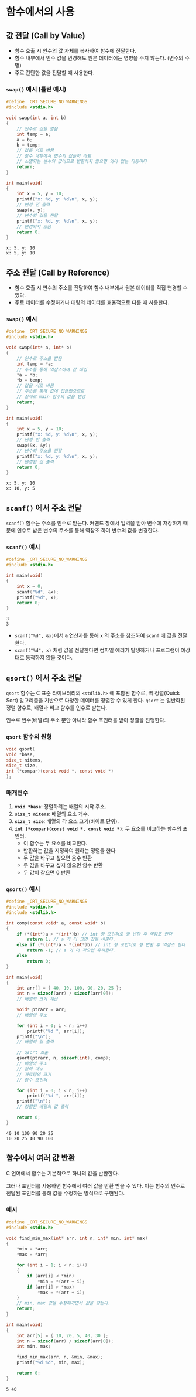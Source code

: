 # 함수에서의 사용

## 값 전달 (Call by Value)

- 함수 호출 시 인수의 값 자체를 복사하여 함수에 전달한다.
- 함수 내부에서 인수 값을 변경해도 원본 데이터에는 영향을 주지 않는다. (변수의 수명)
- 주로 간단한 값을 전달할 때 사용한다.

### `swap()` 예시 (틀린 예시)

```c
#define _CRT_SECURE_NO_WARNINGS
#include <stdio.h>

void swap(int a, int b) 
{
    // 인수로 값을 받음
    int temp = a;
    a = b;
    b = temp;
    // 값을 서로 바꿈
    // 함수 내부에서 변수의 값들이 바뀜
    // 소멸되는 변수의 값이므로 반환하지 않으면 의미 없는 작동이다
    return;
}

int main(void) 
{
    int x = 5, y = 10;
    printf("x: %d, y: %d\n", x, y);
    // 변경 전 출력
    swap(x, y);
    // 변수의 값을 전달
    printf("x: %d, y: %d\n", x, y);
    // 변경되지 않음
    return 0;
}
```

```
x: 5, y: 10
x: 5, y: 10
```

## 주소 전달 (Call by Reference)

- 함수 호출 시 변수의 주소를 전달하여 함수 내부에서 원본 데이터를 직접 변경할 수 있다.
- 주로 데이터를 수정하거나 대량의 데이터를 효율적으로 다룰 때 사용한다.

### `swap()` 예시

```c
#define _CRT_SECURE_NO_WARNINGS
#include <stdio.h>

void swap(int* a, int* b) 
{
    // 인수로 주소를 받음
    int temp = *a;
    // 주소를 통해 역참조하여 값 대입
    *a = *b;
    *b = temp;
    // 값을 서로 바꿈
    // 주소를 통해 값에 접근했으므로 
    // 실제로 main 함수의 값을 변경
    return;
}

int main(void) 
{
    int x = 5, y = 10;
    printf("x: %d, y: %d\n", x, y);
    // 변경 전 출력
    swap(&x, &y);
    // 변수의 주소를 전달
    printf("x: %d, y: %d\n", x, y);
    // 변경된 값 출력
    return 0;
}
```

```
x: 5, y: 10
x: 10, y: 5
```

## `scanf()` 에서 주소 전달

`scanf()` 함수는 주소를 인수로 받는다. 커멘드 창에서 입력을 받아 변수에 저장하기 때문에 인수로 받은 변수의 주소를 통해 역참조 하여 변수의 값을 변경한다.

### `scanf()` 예시

```c
#define _CRT_SECURE_NO_WARNINGS
#include <stdio.h>

int main(void) 
{
	int x = 0;
	scanf("%d", &x);
	printf("%d", x);
	return 0;
}
```

```
3
3
```

- `scanf("%d", &x)`에서 `&` 연산자를 통해 `x` 의 주소를 참조하여 `scanf` 에 값을 전달한다.
- `scanf("%d", x)` 처럼 값을 전달한다면 컴파일 에러가 발생하거나 프로그램이 예상대로 동작하지 않을 것이다.

## `qsort()` 에서 주소 전달

`qsort` 함수는 C 표준 라이브러리의 `<stdlib.h>` 에 포함된 함수로, 퀵 정렬(Quick Sort) 알고리즘을 기반으로 다양한 데이터를 정렬할 수 있게 한다. `qsort` 는 일반화된 정렬 함수로, 배열과 비교 함수를 인수로 받는다.

인수로 변수(배열)의 주소 뿐만 아니라 함수 포인터를 받아 정렬을 진행한다.

### `qsort` 함수의 원형

```c
void qsort(
void *base, 
size_t nitems, 
size_t size, 
int (*compar)(const void *, const void *)
);
```

### 매개변수

1. **`void *base`**: 정렬하려는 배열의 시작 주소.
2. **`size_t nitems`**: 배열의 요소 개수.
3. **`size_t size`**: 배열의 각 요소 크기(바이트 단위).
4. **`int (*compar)(const void *, const void *)`**: 두 요소를 비교하는 함수의 포인터.
    - 이 함수는 두 요소를 비교한다.
    - 반환하는 값을 지정하여 원하는 정렬을 한다
    - 두 값을 바꾸고 싶으면 음수 반환
    - 두 값을 바꾸고 싶지 않으면 양수 반환
    - 두 값이 같으면 0 반환

### `qsort()` 예시

```c
#define _CRT_SECURE_NO_WARNINGS
#include <stdio.h>
#include <stdlib.h>

int comp(const void* a, const void* b)
{
    if (*(int*)a > *(int*)b) // int 형 포인터로 형 변환 후 역참조 한다
        return 1; // a 가 더 크면 값을 바꾼다.
    else if (*(int*)a < *(int*)b) // int 형 포인터로 형 변환 후 역참조 한다
        return -1; // a 가 더 작으면 유지한다.
    else
        return 0;
}

int main(void)
{
    int arr[] = { 40, 10, 100, 90, 20, 25 };
    int n = sizeof(arr) / sizeof(arr[0]);
    // 배열의 크기 계산

    void* ptrarr = arr;
    // 배열의 주소

    for (int i = 0; i < n; i++) 
        printf("%d ", arr[i]);
    printf("\n");
    // 배열의 값 출력

    // qsort 호출
    qsort(ptrarr, n, sizeof(int), comp);
    // 배열의 주소
    // 값의 개수
    // 자료형의 크기
    // 함수 포인터

    for (int i = 0; i < n; i++) 
        printf("%d ", arr[i]);
    printf("\n");
    // 정렬된 배열의 값 출력

    return 0;
}
```

```
40 10 100 90 20 25
10 20 25 40 90 100
```

## 함수에서 여러 값 반환

C 언어에서 함수는 기본적으로 하나의 값을 반환한다. 

그러나 포인터를 사용하면 함수에서 여러 값을 반환 받을 수 있다. 이는 함수의 인수로 전달된 포인터를 통해 값을 수정하는 방식으로 구현된다.

### 예시

```c
#define _CRT_SECURE_NO_WARNINGS
#include <stdio.h>

void find_min_max(int* arr, int n, int* min, int* max) 
{
    *min = *arr;
    *max = *arr;

    for (int i = 1; i < n; i++) 
    {
        if (arr[i] < *min)
            *min = *(arr + i);
        if (arr[i] > *max) 
            *max = *(arr + i);
    }
    // min, max 값을 수정해가면서 값을 찾는다.
    return;
}

int main(void) 
{
    int arr[5] = { 10, 20, 5, 40, 30 };
    int n = sizeof(arr) / sizeof(arr[0]);
    int min, max;

    find_min_max(arr, n, &min, &max);
    printf("%d %d", min, max);

    return 0;
}
```

```
5 40
```